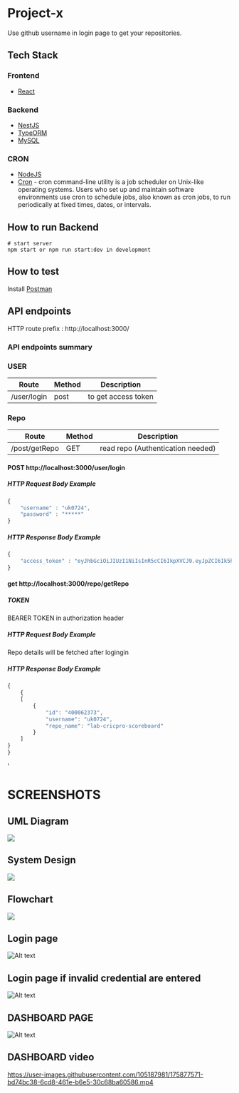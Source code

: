 # Project-x
Use github username in login page to get your repositories.

## Tech Stack
### Frontend
- [React](https://reactjs.org/)

### Backend
- [NestJS](https://nestjs.com/)
- [TypeORM](https://typeorm.io/)
- [MySQL](https://www.mysql.com/)

### CRON
- [NodeJS](https://nodejs.org/)
- [Cron](https://www.npmjs.com/package/node-cron) - cron command-line utility is a job scheduler on Unix-like operating systems. Users who set up and maintain software environments use cron to schedule jobs, also known as cron jobs, to run periodically at fixed times, dates, or intervals.

## How to run Backend
```
# start server
npm start or npm run start:dev in development
```

## How to test
Install [Postman](https://www.getpostman.com/)


## API endpoints

HTTP route prefix : http://localhost:3000/

### API endpoints summary

### USER

Route      | Method | Description
-----------|--------|--------------------
/user/login     | post    | to get access token

### Repo

Route      | Method | Description
-----------|--------|--------------------
/post/getRepo  | GET    | read repo (Authentication needed)




#### POST http://localhost:3000/user/login

##### HTTP Request Body Example
```javascript
{
    "username" : "uk0724",
    "password" : "*****"
}
```

##### HTTP Response Body Example
```javascript
{
    "access_token" : "eyJhbGciOiJIUzI1NiIsInR5cCI6IkpXVCJ9.eyJpZCI6Ik5hcmF5YW5AZ21haWwuY29tIiwiaWF0IjoxNjUzODg3NjExLCJleHAiOjE2NTM4ODgyMTF9.GdZBS5LbxPllp-osTSYz6CURZC3eH3a8p7kn0Hx18JE"
}
```

#### get http://localhost:3000/repo/getRepo


##### TOKEN 
 BEARER TOKEN in authorization header

##### HTTP Request Body Example
Repo details will be fetched after logingin


##### HTTP Response Body Example
```javascript
{
    {
    [
        {
            "id": "400062373",
            "username": "uk0724",
            "repo_name": "lab-cricpro-scoreboard"
        }
    ]
}
}
```
'

# SCREENSHOTS

## UML Diagram
![](images/system.png)


## System Design
![](images/project-x-1.png)


## Flowchart
![](images/project-x-2.png)

## Login page
![Alt text](images/login.png)

## Login page if invalid credential are entered
![Alt text](images/login_error.png)


## DASHBOARD PAGE
![Alt text](images/dashboard.png)


## DASHBOARD video


https://user-images.githubusercontent.com/105187981/175877571-bd74bc38-6cd8-461e-b6e5-30c68ba60586.mp4


